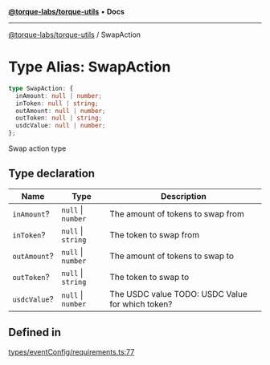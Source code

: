 [**@torque-labs/torque-utils**](../README.md) • **Docs**

***

[@torque-labs/torque-utils](../README.md) / SwapAction

# Type Alias: SwapAction

```ts
type SwapAction: {
  inAmount: null | number;
  inToken: null | string;
  outAmount: null | number;
  outToken: null | string;
  usdcValue: null | number;
};
```

Swap action type

## Type declaration

| Name | Type | Description |
| ------ | ------ | ------ |
| `inAmount`? | `null` \| `number` | The amount of tokens to swap from |
| `inToken`? | `null` \| `string` | The token to swap from |
| `outAmount`? | `null` \| `number` | The amount of tokens to swap to |
| `outToken`? | `null` \| `string` | The token to swap to |
| `usdcValue`? | `null` \| `number` | The USDC value TODO: USDC Value for which token? |

## Defined in

[types/eventConfig/requirements.ts:77](https://github.com/torque-labs/torque-utils/blob/3bd29ca22f900f1cf2686f7f240bf82e15337207/types/eventConfig/requirements.ts#L77)
